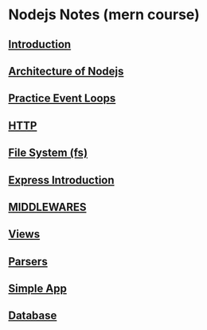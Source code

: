 # Nodejs Notes (mern course)

## [Introduction](https://github.com/baijanathTharu/nodejs-notes-mern/blob/master/INTRODUCTION.md)

## [Architecture of Nodejs](https://github.com/baijanathTharu/nodejs-notes-mern/blob/master/ARCHITECTURE.md)

## [Practice Event Loops](https://github.com/baijanathTharu/nodejs-notes-mern/blob/master/EVENTLOOP.md)

## [HTTP](https://github.com/baijanathTharu/nodejs-notes-mern/blob/master/HTTP_MODULE.md)

## [File System (fs)](https://github.com/baijanathTharu/nodejs-notes-mern/blob/master/FS_MODULE.md)

## [Express Introduction](https://github.com/baijanathTharu/nodejs-notes-mern/blob/master/EXPRESS_INTRODUCTION.md)

## [MIDDLEWARES](https://github.com/baijanathTharu/nodejs-notes-mern/blob/master/MIDDLEWARES.md)

## [Views](https://github.com/baijanathTharu/nodejs-notes-mern/blob/master/VIEWS.md)

## [Parsers](https://github.com/baijanathTharu/nodejs-notes-mern/blob/master/PARSERS.md)

## [Simple App](https://github.com/baijanathTharu/nodejs-notes-mern/blob/master/simple-app)

## [Database](https://github.com/baijanathTharu/nodejs-notes-mern/blob/master/DATABASE.md)
